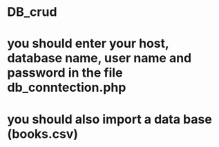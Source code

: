 # DB_crud
# you should enter your host, database name, user name and password in the file db_conntection.php
# you should also import a data base (books.csv)
